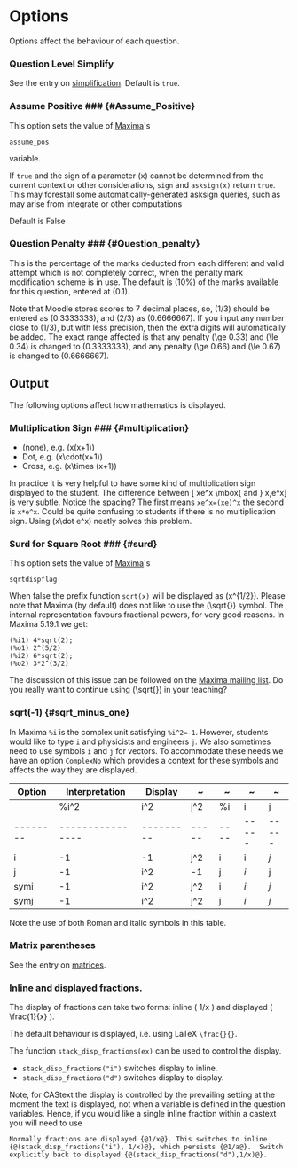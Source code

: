 # Options

Options affect the behaviour of each question.

### Question Level Simplify  ###

See the entry on [simplification](../CAS/Simplification.md).  Default is `true`.

### Assume Positive  ### {#Assume_Positive}

This option sets the value of [Maxima](../CAS/Maxima.md)'s

    assume_pos

variable.

If `true` and the sign of a parameter \(x\) cannot be determined from the current context or
other considerations, `sign` and `asksign(x)` return `true`. This may forestall some automatically-generated
asksign queries, such as may arise from integrate or other computations

Default is False

### Question Penalty ### {#Question_penalty}

This is the percentage of the marks deducted from each different and valid attempt which is not
completely correct, when the penalty mark modification scheme is in use.
The default is \(10\%\) of the marks available for this question, entered at \(0.1\).

Note that Moodle stores scores to 7 decimal places, so, \(1/3\) should be entered as \(0.3333333\),
and \(2/3\) as \(0.6666667\). If you input any number close to \(1/3\), but with less precision,
then the extra digits will automatically be added. The exact range affected is that
any penalty \(\ge 0.33\) and \(\le 0.34\) is changed to \(0.3333333\), and
any penalty \(\ge 0.66\) and \(\le 0.67\) is changed to \(0.6666667\).

## Output  ##

The following options affect how mathematics is displayed.

### Multiplication Sign ### {#multiplication}

* (none), e.g. \(x(x+1)\)
* Dot, e.g. \(x\cdot(x+1)\)
* Cross, e.g. \(x\times (x+1)\)

In practice it is very helpful to have some kind of multiplication sign displayed to the student.  The difference between
\[ xe^x \mbox{ and } x\,e^x\]
is very subtle.  Notice the spacing?  The first means `xe^x=(xe)^x` the second is `x*e^x`.  Could be quite confusing to students if there is no multiplication sign.  Using \(x\dot e^x\) neatly solves this problem.

### Surd for Square Root ### {#surd}

This option sets the value of [Maxima](../CAS/Maxima.md)'s

    sqrtdispflag

When false the prefix function `sqrt(x)` will be displayed as \(x^{1/2}\).
Please note that Maxima (by default) does not like to use the \(\sqrt{}\) symbol.
The internal representation favours fractional powers, for very good reasons.
In  Maxima 5.19.1 we get:

    (%i1) 4*sqrt(2);
    (%o1) 2^(5/2)
    (%i2) 6*sqrt(2);
    (%o2) 3*2^(3/2)

The discussion of this issue can be followed on the
[Maxima mailing list](http://www.math.utexas.edu/pipermail/maxima/2009/018460.html).
Do you really want to continue using \(\sqrt{}\) in your teaching?

### sqrt(-1) {#sqrt_minus_one}

In Maxima `%i` is the complex unit satisfying `%i^2=-1`.  However, students would
like to type `i` and physicists and engineers `j`.
We also sometimes need to use symbols `i` and `j` for vectors.
To accommodate these needs we have an option `ComplexNo` which provides a context for these symbols
and affects the way they are displayed.

| Option   | Interpretation   | Display   | ~     | ~    | ~     | ~
| -------- | ---------------- | --------- | ----- | ---- | ----- | -----
|          | %i^2             | i^2       | j^2   | %i   | i     | j
| -------- | ---------------- | --------- | ----- | ---- | ----- | -----
| i        | -1               | -1        | j^2   | i    | i     | _j_
| j        | -1               | i^2       | -1    | j    | _i_   | j
| symi     | -1               | i^2       | j^2   | i    | _i_   | _j_
| symj     | -1               | i^2       | j^2   | j    | _i_   | _j_

Note the use of both Roman and italic symbols in this table.

### Matrix parentheses

See the entry on [matrices](../CAS/Matrix.md#matrixparens).

### Inline and displayed fractions.

The display of fractions can take two forms: inline \( 1/x \) and displayed \( \frac{1}{x} \).

The default behaviour is displayed, i.e. using LaTeX `\frac{}{}`.

The function `stack_disp_fractions(ex)` can be used to control the display.

* `stack_disp_fractions("i")` switches display to inline.
* `stack_disp_fractions("d")` switches display to display.

Note, for CAStext the display is controlled by the prevailing setting at the moment the text is displayed, not when a variable is defined in the question variables. Hence, if you would like a single inline fraction within a castext you will need to use

    Normally fractions are displayed {@1/x@}. This switches to inline {@(stack_disp_fractions("i"), 1/x)@}, which persists {@1/a@}.  Switch explicitly back to displayed {@(stack_disp_fractions("d"),1/x)@}.  
